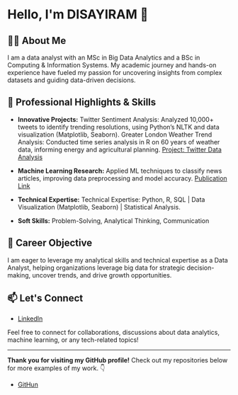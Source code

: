# Hello, I'm DISAYIRAM 👋

## 👨‍💻 About Me

I am a data analyst with an MSc in Big Data Analytics and a BSc in Computing & Information Systems. My academic journey and hands-on experience have fueled my passion for uncovering insights from complex datasets and guiding data-driven decisions.
## 🌟 Professional Highlights & Skills

- **Innovative Projects:** Twitter Sentiment Analysis: Analyzed 10,000+ tweets to identify trending resolutions, using Python’s NLTK and data visualization (Matplotlib, Seaborn).
Greater London Weather Trend Analysis: Conducted time series analysis in R on 60 years of weather data, informing energy and agricultural planning. [Project: Twitter Data Analysis](https://github.com/Disayiram3/twitter-data-analysis)

- **Machine Learning Research:** Applied ML techniques to classify news articles, improving data preprocessing and model accuracy. [Publication Link](https://doi.org/10.1109/TEECCON54414.2022.9854832)

- **Technical Expertise:** Technical Expertise: Python, R, SQL | Data Visualization (Matplotlib, Seaborn) | Statistical Analysis.
- **Soft Skills:** Problem-Solving, Analytical Thinking, Communication

## 🚀 Career Objective

I am eager to leverage my analytical skills and technical expertise as a Data Analyst, helping organizations leverage big data for strategic decision-making, uncover trends, and drive growth opportunities.

## 📫 Let's Connect

- [LinkedIn](https://www.linkedin.com/in/disayiram)

Feel free to connect for collaborations, discussions about data analytics, machine learning, or any tech-related topics!

---

**Thank you for visiting my GitHub profile!** 
Check out my repositories below for more examples of my work. 👇
- [GitHun](https://github.com/Disayiram3?tab=repositories)
